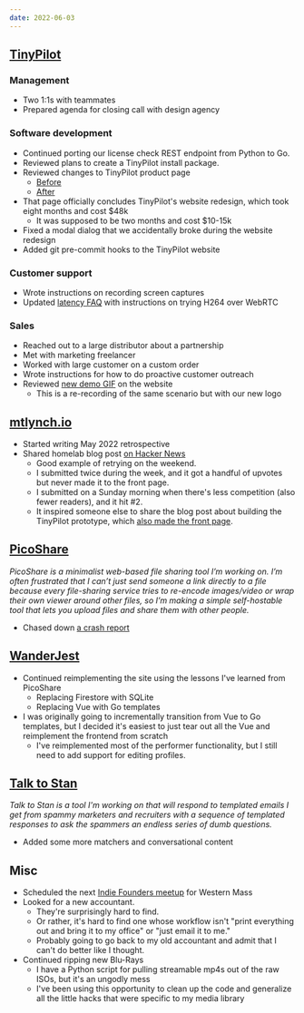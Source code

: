 ```yaml
---
date: 2022-06-03
---
```


## [TinyPilot](https://tinypilotkvm.com)

### Management

- Two 1:1s with teammates
- Prepared agenda for closing call with design agency

### Software development

- Continued porting our license check REST endpoint from Python to Go.
- Reviewed plans to create a TinyPilot install package.
- Reviewed changes to TinyPilot product page
  - [Before](BpLn.webp)
  - [After](/2021-09-24/BpLn.webp)
- That page officially concludes TinyPilot's website redesign, which took eight months and cost $48k
  - It was supposed to be two months and cost $10-15k
- Fixed a modal dialog that we accidentally broke during the website redesign
- Added git pre-commit hooks to the TinyPilot website

### Customer support

- Wrote instructions on recording screen captures
- Updated [latency FAQ](https://tinypilotkvm.com/faq/reduce-bandwidth) with instructions on trying H264 over WebRTC

### Sales

- Reached out to a large distributor about a partnership
- Met with marketing freelancer
- Worked with large customer on a custom order
- Wrote instructions for how to do proactive customer outreach
- Reviewed [new demo GIF](https://tinypilotkvm.com/images/tinypilot-demo-2.4.1.gif) on the website
  - This is a re-recording of the same scenario but with our new logo

## [mtlynch.io](https://mtlynch.io)

- Started writing May 2022 retrospective
- Shared homelab blog post [on Hacker News](https://news.ycombinator.com/item?id=31548829)
  - Good example of retrying on the weekend.
  - I submitted twice during the week, and it got a handful of upvotes but never made it to the front page.
  - I submitted on a Sunday morning when there's less competition (also fewer readers), and it hit #2.
  - It inspired someone else to share the blog post about building the TinyPilot prototype, which [also made the front page](https://news.ycombinator.com/item?id=31549368).

## [PicoShare](https://pico.rocks)

_PicoShare is a minimalist web-based file sharing tool I’m working on. I’m often frustrated that I can’t just send someone a link directly to a file because every file-sharing service tries to re-encode images/video or wrap their own viewer around other files, so I’m making a simple self-hostable tool that lets you upload files and share them with other people._

- Chased down [a crash report](https://github.com/mtlynch/picoshare/issues/264)

## [WanderJest](https://wanderjest.com)

- Continued reimplementing the site using the lessons I've learned from PicoShare
  - Replacing Firestore with SQLite
  - Replacing Vue with Go templates
- I was originally going to incrementally transition from Vue to Go templates, but I decided it's easiest to just tear out all the Vue and reimplement the frontend from scratch
  - I've reimplemented most of the performer functionality, but I still need to add support for editing profiles.

## [Talk to Stan](https://talktostan.com)

_Talk to Stan is a tool I'm working on that will respond to templated emails I get from spammy marketers and recruiters with a sequence of templated responses to ask the spammers an endless series of dumb questions._

- Added some more matchers and conversational content

## Misc

- Scheduled the next [Indie Founders meetup](https://www.meetup.com/nerdsummit/events/286227483/) for Western Mass
- Looked for a new accountant.
  - They're surprisingly hard to find.
  - Or rather, it's hard to find one whose workflow isn't "print everything out and bring it to my office" or "just email it to me."
  - Probably going to go back to my old accountant and admit that I can't do better like I thought.
- Continued ripping new Blu-Rays
  - I have a Python script for pulling streamable mp4s out of the raw ISOs, but it's an ungodly mess
  - I've been using this opportunity to clean up the code and generalize all the little hacks that were specific to my media library
